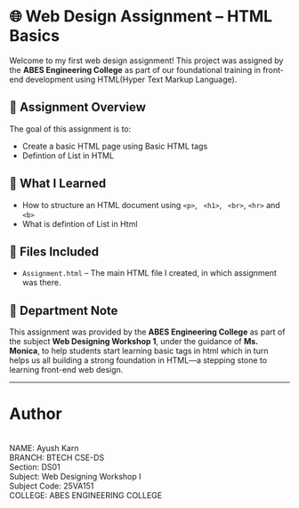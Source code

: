 # 🌐 Web Design Assignment – HTML Basics

Welcome to my first web design assignment! This project was assigned by the **ABES Engineering College** as part of our foundational training in front-end development using HTML(Hyper Text Markup Language).

## 📄 Assignment Overview

The goal of this assignment is to:
- Create a basic HTML page using Basic HTML tags
- Defintion of List in HTML


## 🧠 What I Learned

- How to structure an HTML document using `<p>`, ` <h1>`, ` <br>`, `<hr>` and `<b>`
- What is defintion of List in Html

## 📁 Files Included

- `Assignment.html` – The main HTML file I created, in which assignment was there.

## 🏫 Department Note


This assignment was provided by the **ABES Engineering College** as part of the subject **Web Designing Workshop 1**, under the guidance of **Ms. Monica**, to help students start learning basic tags in html which in turn helps us all building a strong foundation in HTML—a stepping stone to learning front-end web design.

---


# Author
<br>
NAME: Ayush Karn
<br>
BRANCH: BTECH CSE-DS 
<br>
Section: DS01 
<br>
Subject: Web Designing Workshop I
<br>
Subject Code: 25VA151
<br>
COLLEGE: ABES ENGINEERING COLLEGE 
